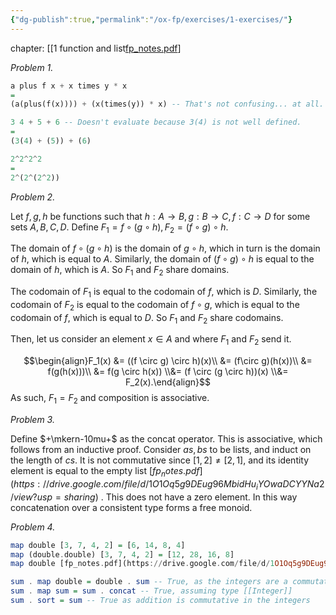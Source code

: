 ```yaml
---
{"dg-publish":true,"permalink":"/ox-fp/exercises/1-exercises/"}
---
```


chapter: [[1 function and list[fp_notes.pdf](https://drive.google.com/file/d/1O1Oq5g9DEug96MbidHu_iYOwaDCYYNa2/view?usp=sharing)]

*Problem 1.*

```haskell
a plus f x + x times y * x 
=
(a(plus(f(x)))) + (x(times(y)) * x) -- That's not confusing... at all.

3 4 + 5 + 6 -- Doesn't evaluate because 3(4) is not well defined.
=
(3(4) + (5)) + (6)

2^2^2^2
=
2^(2^(2^2))

```

*Problem 2.*

Let $f, g, h$ be functions such that $h: A \to B, g: B \to C, f: C\to D$ for some sets $A, B, C, D.$ Define $F_1 = f \circ (g \circ h), F_2 = (f \circ g) \circ h.$

The domain of $f \circ (g \circ h)$ is the domain of $g \circ h$, which in turn is the domain of $h$, which is equal to $A$. Similarly, the domain of $(f \circ g) \circ h$  is equal to the domain of $h$, which is $A$. So $F_1$ and $F_2$ share domains.

The codomain of $F_1$ is equal to the codomain of $f$, which is $D$. Similarly, the codomain of $F_2$ is equal to the codomain of $f \circ g$, which is equal to the codomain of $f$, which is equal to $D$. So $F_1$ and $F_2$ share codomains.

Then, let us consider an element $x \in A$ and where $F_1$ and $F_2$ send it.

$$\begin{align}F_1(x) &= ((f \circ g) \circ h)(x)\\ &= (f\circ g)(h(x))\\ &= f(g(h(x)))\\ &= f(g \circ h(x)) \\&= (f \circ (g \circ h))(x) \\&= F_2(x).\end{align}$$
As such, $F_1 = F_2$ and composition is associative.

*Problem 3.*

Define $+\mkern-10mu+$ as the concat operator. This is associative, which follows from an inductive proof. Consider $as, bs$ to be lists, and induct on the length of $cs$. It is not commutative since $[1, 2] \neq [2, 1]$, and its identity element is equal to the empty list $[fp_notes.pdf](https://drive.google.com/file/d/1O1Oq5g9DEug96MbidHu_iYOwaDCYYNa2/view?usp=sharing)$ . This does not have a zero element. In this way concatenation over a consistent type forms a free monoid.

*Problem 4.*

```haskell
map double [3, 7, 4, 2] = [6, 14, 8, 4]
map (double.double) [3, 7, 4, 2] = [12, 28, 16, 8]
map double [fp_notes.pdf](https://drive.google.com/file/d/1O1Oq5g9DEug96MbidHu_iYOwaDCYYNa2/view?usp=sharing) = [fp_notes.pdf](https://drive.google.com/file/d/1O1Oq5g9DEug96MbidHu_iYOwaDCYYNa2/view?usp=sharing).

sum . map double = double . sum -- True, as the integers are a commutative ring
sum . map sum = sum . concat -- True, assuming type [[Integer]]
sum . sort = sum -- True as addition is commutative in the integers
```
